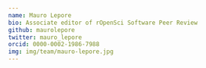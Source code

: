 ```yaml
---
name: Mauro Lepore
bio: Associate editor of rOpenSci Software Peer Review
github: maurolepore
twitter: mauro_lepore
orcid: 0000-0002-1986-7988
img: img/team/mauro-lepore.jpg
---
```

